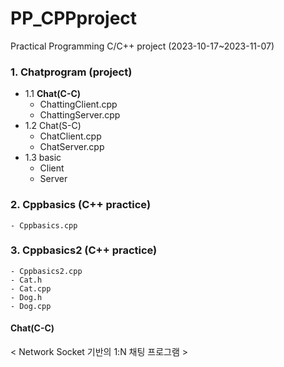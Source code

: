 # PP_CPPproject
Practical Programming C/C++ project (2023-10-17~2023-11-07)

### 1. Chatprogram (project)
  - 1.1 **Chat(C-C)**
    * ChattingClient.cpp
    * ChattingServer.cpp
  - 1.2 Chat(S-C)
    * ChatClient.cpp
    * ChatServer.cpp
  - 1.3 basic
    * Client
    * Server
### 2. Cppbasics (C++ practice)
    - Cppbasics.cpp
### 3. Cppbasics2 (C++ practice)
    - Cppbasics2.cpp
    - Cat.h
    - Cat.cpp
    - Dog.h
    - Dog.cpp
    
#### Chat(C-C)
< Network Socket 기반의 1:N 채팅 프로그램 >
